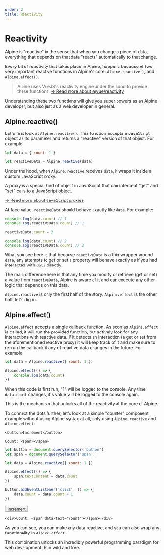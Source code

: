 ```yaml
---
order: 2
title: Reactivity
---
```


# Reactivity

Alpine is "reactive" in the sense that when you change a piece of data, everything that depends on that data "reacts" automatically to that change.

Every bit of reactivity that takes place in Alpine, happens because of two very important reactive functions in Alpine's core: `Alpine.reactive()`, and `Alpine.effect()`.

> Alpine uses VueJS's reactivity engine under the hood to provide these functions.
> [→ Read more about @vue/reactivity](https://github.com/vuejs/vue-next/tree/master/packages/reactivity)

Understanding these two functions will give you super powers as an Alpine developer, but also just as a web developer in general.

<a name="alpine-reactive"></a>
## Alpine.reactive()

Let's first look at `Alpine.reactive()`. This function accepts a JavaScript object as its parameter and returns a "reactive" version of that object. For example:

```js
let data = { count: 1 }

let reactiveData = Alpine.reactive(data)
```

Under the hood, when `Alpine.reactive` receives `data`, it wraps it inside a custom JavaScript proxy.

A proxy is a special kind of object in JavaScript that can intercept "get" and "set" calls to a JavaScript object.

[→ Read more about JavaScript proxies](https://developer.mozilla.org/en-US/docs/Web/JavaScript/Reference/Global_Objects/Proxy)

At face value, `reactiveData` should behave exactly like `data`. For example:

```js
console.log(data.count) // 1
console.log(reactiveData.count) // 1

reactiveData.count = 2

console.log(data.count) // 2
console.log(reactiveData.count) // 2
```

What you see here is that because `reactiveData` is a thin wrapper around `data`, any attempts to get or set a property will behave exactly as if you had interacted with `data` directly.

The main difference here is that any time you modify or retrieve (get or set) a value from `reactiveData`, Alpine is aware of it and can execute any other logic that depends on this data.

`Alpine.reactive` is only the first half of the story. `Alpine.effect` is the other half, let's dig in.

<a name="alpine-effect"></a><a name="alpine-effect"></a>
## Alpine.effect()

`Alpine.effect` accepts a single callback function. As soon as `Alpine.effect` is called, it will run the provided function, but actively look for any interactions with reactive data. If it detects an interaction (a get or set from the aforementioned reactive proxy) it will keep track of it and make sure to re-run the callback if any of reactive data changes in the future. For example:

```js
let data = Alpine.reactive({ count: 1 })

Alpine.effect(() => {
    console.log(data.count)
})
```

When this code is first run, "1" will be logged to the console. Any time `data.count` changes, it's value will be logged to the console again.

This is the mechanism that unlocks all of the reactivity at the core of Alpine.

To connect the dots further, let's look at a simple "counter" component example without using Alpine syntax at all, only using `Alpine.reactive` and `Alpine.effect`:

```alpine
<button>Increment</button>

Count: <span></span>
```
```js
let button = document.querySelector('button')
let span = document.querySelector('span')

let data = Alpine.reactive({ count: 1 })

Alpine.effect(() => {
    span.textContent = data.count
})

button.addEventListener('click', () => {
    data.count = data.count + 1
})
```

<!-- START_VERBATIM -->
<div data-data="{ count: 1 }" class="demo">
    <button @click="count++">Increment</button>

    <div>Count: <span data-text="count"></span></div>
</div>
<!-- END_VERBATIM -->

As you can see, you can make any data reactive, and you can also wrap any functionality in `Alpine.effect`.

This combination unlocks an incredibly powerful programming paradigm for web development. Run wild and free.
